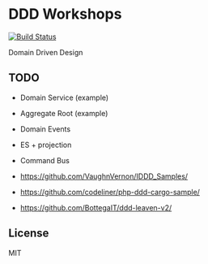 # DDD Workshops

[![Build Status](https://travis-ci.org/tswiackiewicz/ddd-workshops.png?branch=master)](https://travis-ci.org/tswiackiewicz/ddd-workshops)

Domain Driven Design

## TODO

* Domain Service (example)
* Aggregate Root (example)
* Domain Events
* ES + projection
* Command Bus

 
* https://github.com/VaughnVernon/IDDD_Samples/
* https://github.com/codeliner/php-ddd-cargo-sample/
* https://github.com/BottegaIT/ddd-leaven-v2/ 

## License

MIT



